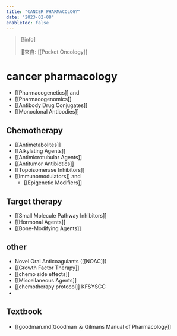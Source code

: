 ```yaml
---
title: "CANCER PHARMACOLOGY"
date: "2023-02-08"
enableToc: false
---
```


> [!info]
>
> 🌱來自: [[Pocket Oncology]]

# cancer pharmacology

- [[Pharmacogenetics]] and
- [[Pharmacogenomics]]
- [[Antibody Drug Conjugates]]
- [[Monoclonal Antibodies]]

## Chemotherapy

- [[Antimetabolites]]
- [[Alkylating Agents]]
- [[Antimicrotubular Agents]]
- [[Antitumor Antibiotics]]
- [[Topoisomerase Inhibitors]]
- [[Immunomodulators]] and
  - [[Epigenetic Modifiers]]

## Target therapy

- [[Small Molecule Pathway Inhibitors]]
- [[Hormonal Agents]]
- [[Bone-Modifying Agents]]

## other

- Novel Oral Anticoagulants ([[NOAC]])
- [[Growth Factor Therapy]]
- [[chemo side effects]]
- [[Miscellaneous Agents]]
- [[chemotherapy protocol]] KFSYSCC
-

## Textbook

- [[goodman.md|Goodman ＆ Gilmans Manual of Pharmacology]]
